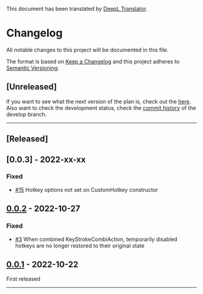 This document has been translated by [DeepL Translator](https://www.deepl.com/translator).

# Changelog
All notable changes to this project will be documented in this file.

The format is based on [Keep a Changelog][Keep a Changelog] and this project adheres to [Semantic Versioning][Semantic Versioning].

## \[Unreleased]
If you want to see what the next version of the plan is, check out the [here](https://github.com/zero-plusplus/CustomHotkey.ahk/labels/milestone).
Also want to check the development status, check the [commit history](https://github.com/zero-plusplus/CustomHotkey.ahk/commits/develop) of the develop branch.

---

## \[Released]

## [0.0.3] - 2022-xx-xx
### Fixed
* [#15](https://github.com/zero-plusplus/CustomHotkey.ahk/issues/15) Hotkey options not set on CustomHotkey constructor

## [0.0.2] - 2022-10-27
### Fixed
* [#3](https://github.com/zero-plusplus/CustomHotkey.ahk/issues/3) When combined KeyStrokeCombiAction, temporarily disabled hotkeys are no longer restored to their original state

## [0.0.1] - 2022-10-22
First released

---

<!-- Links -->
[Keep a Changelog]: https://keepachangelog.com/
[Semantic Versioning]: https://semver.org/

<!-- Versions -->
[0.0.2]: https://github.com/zero-plusplus/CustomHotkey.ahk/compare/v0.0.2..v0.0.3
[0.0.2]: https://github.com/zero-plusplus/CustomHotkey.ahk/compare/v0.0.1..v0.0.2
[0.0.1]: https://github.com/zero-plusplus/CustomHotkey.ahk/tree/v0.0.1